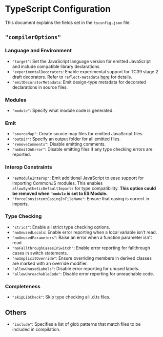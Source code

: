 # TypeScript Configuration

This document explains the fields set in the `tsconfig.json` file.

## `"compilerOptions"`

### Language and Environment

- `"target"`: Set the JavaScript language version for emitted JavaScript and
  include compatible library declarations.
- `"experimentalDecorators`: Enable experimental support for TC39 stage 2 draft decorators.
  Refer to `reflect-metadata` [here](./DEPENDENCIES.md) for details.
- `"emitDecoratorMetadata`: Emit design-type metadata for
  decorated declarations in source files.

### Modules

- `"module"`: Specify what module code is generated.

### Emit

- `"sourceMap"`: Create source map files for emitted JavaScript files.
- `"outDir"`: Specify an output folder for all emitted files.
- `"removeComments"`: Disable emitting comments.
- `"noEmitOnError"`: Disable emitting files if any type checking errors are reported.

### Interop Constraints

- `"esModuleInterop"`: Emit additional JavaScript to ease support for
  importing CommonJS modules.
  This enables `allowSyntheticDefaultImports` for type compatibility.
  **This option could be removed when `"module` is set to ES Module.**
- `"forceConsistentCasingInFileName"`: Ensure that casing is correct in imports.

### Type Checking

- `"strict"`: Enable all strict type checking options.
- `"noUnusedLocals`: Enable error reporting when a local variable isn't read.
- `"noUnusedParameters"`: Raise an error when a function parameter isn't read.
- `"noFallthroughCasesInSwitch"`: Enable error reporting for
  fallthrough cases in switch statements.
- `"noImplicitOverride"`: Ensure overriding members in derived classes are
  marked with an override modifier.
- `"allowUnusedLabels"`: Disable error reporting for unused labels.
- `"allowUnreachableCode"`: Disable error reporting for unreachable code.

### Completeness

- `"skipLibCheck"`: Skip type checking all .d.ts files.

## Others

- `"include"`: Specifies a list of glob patterns that
  match files to be included in compilation.
